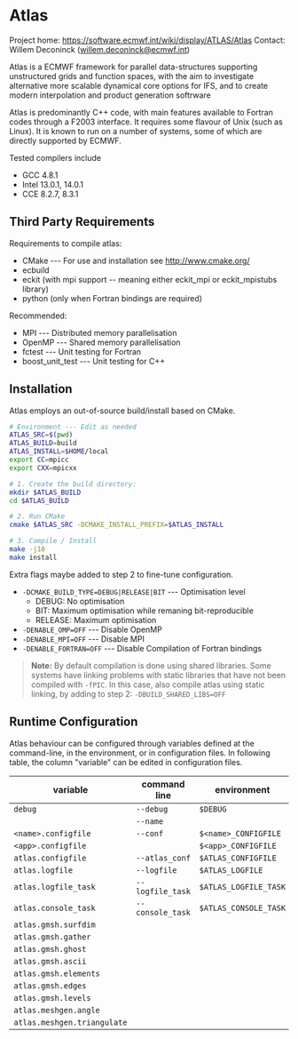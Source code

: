 Atlas
=====

Project home: https://software.ecmwf.int/wiki/display/ATLAS/Atlas
Contact: Willem Deconinck (willem.deconinck@ecmwf.int)

Atlas is a ECMWF framework for parallel data-structures supporting unstructured
grids and function spaces, with the aim to investigate alternative more scalable
dynamical core options for IFS, and to create modern interpolation and product
generation softrware

Atlas is predominantly C++ code, with main features available to Fortran codes
through a F2003 interface. It requires some flavour of Unix (such as Linux).
It is known to run on a number of systems, some of which are directly supported
by ECMWF.

Tested compilers include

- GCC 4.8.1
- Intel 13.0.1, 14.0.1
- CCE 8.2.7, 8.3.1


Third Party Requirements
------------------------

Requirements to compile atlas:

- CMake --- For use and installation see http://www.cmake.org/
- ecbuild
- eckit (with mpi support -- meaning either eckit_mpi or eckit_mpistubs library)
- python (only when Fortran bindings are required)

Recommended:

- MPI --- Distributed memory parallelisation
- OpenMP --- Shared memory parallelisation
- fctest --- Unit testing for Fortran
- boost_unit_test --- Unit testing for C++


Installation
------------

Atlas employs an out-of-source build/install based on CMake.

```bash
# Environment --- Edit as needed
ATLAS_SRC=$(pwd)
ATLAS_BUILD=build
ATLAS_INSTALL=$HOME/local
export CC=mpicc
export CXX=mpicxx

# 1. Create the build directory:
mkdir $ATLAS_BUILD
cd $ATLAS_BUILD

# 2. Run CMake
cmake $ATLAS_SRC -DCMAKE_INSTALL_PREFIX=$ATLAS_INSTALL

# 3. Compile / Install
make -j10
make install
```

Extra flags maybe added to step 2 to fine-tune configuration.

- `-DCMAKE_BUILD_TYPE=DEBUG|RELEASE|BIT` --- Optimisation level
  * DEBUG:   No optimisation
  * BIT:     Maximum optimisation while remaning bit-reproducible
  * RELEASE: Maximum optimisation
- `-DENABLE_OMP=OFF` --- Disable OpenMP
- `-DENABLE_MPI=OFF` --- Disable MPI
- `-DENABLE_FORTRAN=OFF` --- Disable Compilation of Fortran bindings

> **Note:**
> By default compilation is done using shared libraries. Some systems have linking
> problems with static libraries that have not been compiled with `-fPIC`.
> In this case, also compile atlas using static linking, by adding to step 2:
    `-DBUILD_SHARED_LIBS=OFF`

Runtime Configuration
---------------------

Atlas behaviour can be configured through variables defined at the command-line, in the
environment, or in configuration files.
In following table, the column "variable" can be edited in configuration files.

| variable                    | command line     | environment              | default            |
|-----------------------------|------------------|--------------------------|--------------------|
| `debug`                     | `--debug`        | `$DEBUG`                 | `0`                |
|                             | `--name`         |                          | `<app>`            |
| `<name>.configfile`         | `--conf`         | `$<name>_CONFIGFILE`     | `<name>.cfg`       |
| `<app>.configfile`          |                  | `$<app>_CONFIGFILE`      | `<app>.cfg`        |
| `atlas.configfile`          | `--atlas_conf`   | `$ATLAS_CONFIGFILE`      | `atlas.cfg`        |
| `atlas.logfile`             | `--logfile`      | `$ATLAS_LOGFILE`         |                    |
| `atlas.logfile_task`        | `--logfile_task` | `$ATLAS_LOGFILE_TASK`    | `-1`               |
| `atlas.console_task`        | `--console_task` | `$ATLAS_CONSOLE_TASK`    | `0`                |
| `atlas.gmsh.surfdim`        |                  |                          | `2`                |
| `atlas.gmsh.gather`         |                  |                          | `false`            |
| `atlas.gmsh.ghost`          |                  |                          | `false`            |
| `atlas.gmsh.ascii`          |                  |                          | `true`             |
| `atlas.gmsh.elements`       |                  |                          | `true`             |
| `atlas.gmsh.edges`          |                  |                          | `true`             |
| `atlas.gmsh.levels`         |                  |                          | `[]`               |
| `atlas.meshgen.angle`       |                  |                          | `0`                |
| `atlas.meshgen.triangulate` |                  |                          | `true`             |


